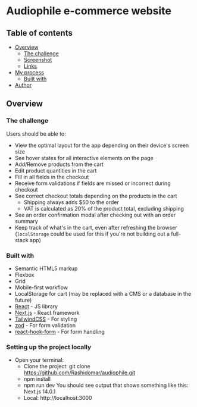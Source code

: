 # Audiophile e-commerce website

## Table of contents

- [Overview](#overview)
  - [The challenge](#the-challenge)
  - [Screenshot](#screenshot)
  - [Links](#links)
- [My process](#my-process)
  - [Built with](#built-with)
- [Author](#author)

## Overview

### The challenge

Users should be able to:

- View the optimal layout for the app depending on their device's screen size
- See hover states for all interactive elements on the page
- Add/Remove products from the cart
- Edit product quantities in the cart
- Fill in all fields in the checkout
- Receive form validations if fields are missed or incorrect during checkout
- See correct checkout totals depending on the products in the cart
  - Shipping always adds $50 to the order
  - VAT is calculated as 20% of the product total, excluding shipping
- See an order confirmation modal after checking out with an order summary
-  Keep track of what's in the cart, even after refreshing the browser (`localStorage` could be used for this if you're not building out a full-stack app)

### Built with

- Semantic HTML5 markup
- Flexbox
- Grid
- Mobile-first workflow
- LocalStorage for cart (may be replaced with a CMS or a database in the future)
- [React](https://reactjs.org/) - JS library
- [Next.js](https://nextjs.org/) - React framework
- [TailwindCSS](https://tailwindcss.com/) - For styling
- [zod](https://zod.dev/) - For form validation
- [react-hook-form](https://react-hook-form.com/) - For form handling


### Setting up the project locally 
- Open your terminal:
  - Clone the project: git clone https://github.com/Rashidomar/audiophile.git
  - npm install
  - npm run dev
You should see output that shows something like this:
Next.js 14.0.1
   - Local: http://localhost:3000

